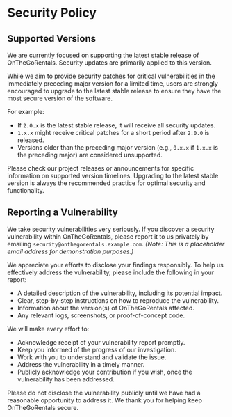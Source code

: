 # Security Policy

## Supported Versions

We are currently focused on supporting the latest stable release of OnTheGoRentals. Security updates are primarily
applied to this version.

While we aim to provide security patches for critical vulnerabilities in the immediately preceding major version for a
limited time, users are strongly encouraged to upgrade to the latest stable release to ensure they have the most secure
version of the software.

For example:

* If `2.0.x` is the latest stable release, it will receive all security updates.
* `1.x.x` might receive critical patches for a short period after `2.0.0` is released.
* Versions older than the preceding major version (e.g., `0.x.x` if `1.x.x` is the preceding major) are considered
  unsupported.

Please check our project releases or announcements for specific information on supported version timelines. Upgrading to
the latest stable version is always the recommended practice for optimal security and functionality.

## Reporting a Vulnerability

We take security vulnerabilities very seriously. If you discover a security vulnerability within OnTheGoRentals, please
report it to us privately by emailing `security@onthegorentals.example.com`. *(Note: This is a placeholder email address
for demonstration purposes.)*

We appreciate your efforts to disclose your findings responsibly. To help us effectively address the vulnerability,
please include the following in your report:

* A detailed description of the vulnerability, including its potential impact.
* Clear, step-by-step instructions on how to reproduce the vulnerability.
* Information about the version(s) of OnTheGoRentals affected.
* Any relevant logs, screenshots, or proof-of-concept code.

We will make every effort to:

* Acknowledge receipt of your vulnerability report promptly.
* Keep you informed of the progress of our investigation.
* Work with you to understand and validate the issue.
* Address the vulnerability in a timely manner.
* Publicly acknowledge your contribution if you wish, once the vulnerability has been addressed.

Please do not disclose the vulnerability publicly until we have had a reasonable opportunity to address it. We thank you
for helping keep OnTheGoRentals secure.
